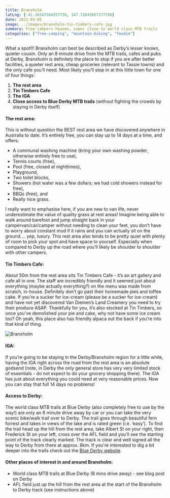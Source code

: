 ```yaml
---
title: Branxholm
latLng: [-41.16547504357758, 147.72043867377798]
date: 2021-03-05
image: ../images/branxholm-tin-timbers-cafe.jpg
summary: Free-campers heaven, super close to world class MTB trails
categories: ["free-camping", "mountain-biking", "foodie"]
---
```


What a spot!!! Branxholm can best be described as Derby’s lesser known, quieter cousin. Only an 8 minute drive from the MTB trails, cafes and pubs at Derby, Branxholm is definitely the place to stop if you are after better facilities, a quieter rest area, cheap groceries (relevant to Tassie towns) and the only cafe you’ll need. Most likely you’ll stop in at this little town for one of four things:

1. **The rest area**
2. **Tin Timbers Cafe**
3. **The IGA**
4. **Close access to Blue Derby MTB trails** (without fighting the crowds by staying in Derby itself)


#### The rest area:
This is without question the BEST rest area we have discovered anywhere in Australia to date. It’s entirely free, you can stay up to 14 days at a time, and offers:
- A communal washing machine (bring your own washing powder, otherwise entirely free to use), 
- Tennis courts (free), 
- Pool (free, closed at nighttimes), 
- Playground, 
- Two toilet blocks, 
- Showers (hot water was a few dollars; we had cold showers instead for free), 
- BBQs (free), and 
- Really nice grass. 

I really want to emphasise here, if you are new to van life, never underestimate the value of quality grass at rest areas! Imagine being able to walk around barefoot and jump straight back in your campervan/car/camper without needing to clean your feet, you don’t have to worry about constant mud if it rains and you can actually sit on the ground…. yep, luxury.
This rest area also tends to be pretty quiet with plenty of room to pick your spot and have space to yourself. Especially when compared to Derby up the road where you’ll likely be shoulder to shoulder with other campers.

#### Tin Timbers Cafe:
About 50m from the rest area sits Tin Timbers Cafe - it’s an art gallery and cafe all in one. The staff are incredibly friendly and it seemed just about everything (maybe actually everything?) on the menu was made from scratch, in-house. Definitely don’t go past their homemade pies and toffee cake. If you’re a sucker for ice-cream (please be a sucker for ice-cream) and have not yet discovered Van Diemen’s Land Creamery you need to try their produce ASAP. Thankfully for you, it’s also stocked at Tin Timbers, so once you’ve demolished your pie and cake, why not have some ice cream too? Oh yeah, this place also has friendly alpaca out the back if you’re into that kind of thing.

![Branxholm](../images/branxholm-tin-timbers-cafe.jpg)

#### IGA:
If you’re going to be staying in the Derby/Branxholm region for a little while, having the IGA right across the road from the rest area is an absolute godsend (note, in Derby the only general store has very very limited stock of essentials - do not expect to do your grocery shopping there). 
The IGA has just about everything you could need at very reasonable prices. Now you can stay that full 14 days no problems!

#### Access to Derby:
The world class MTB trails at Blue Derby (also completely free to use by the way!) are only an 8 minute drive away by car or you can take the very scenic bike/walk trail over to Derby. The trail goes through beautiful fern forrest and takes in views of the lake and is rated green (i.e. ‘easy’). To find the trail head up the hill from the rest area, take Albert St on your right, then Frederick St on your left, cross over the AFL field and you’ll see the starting point of the track clearly marked. The track is clear and well signed all the way to Derby from there at approx. 8km.
If you're interested to dig a bit deeper into the trails check out the [Blue Derby website](https://www.ridebluederby.com.au).

#### Other places of interest in and around Branxholm:
- World class MTB trails at Blue Derby (8 mins drive away) - see blog post on Derby
- AFL field just up the hill from the rest area at the start of the Branxholm to Derby track (see instructions above)